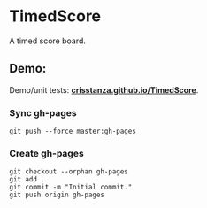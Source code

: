 # TimedScore

A timed score board.



## Demo:

Demo/unit tests: <a href="http://crisstanza.github.io/TimedScore/" target="_blank"><b>crisstanza.github.io/TimedScore</b></a>.



### Sync gh-pages

```
git push --force master:gh-pages
```


### Create gh-pages

```
git checkout --orphan gh-pages
git add .
git commit -m "Initial commit."
git push origin gh-pages
```
